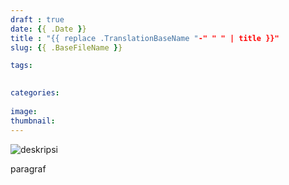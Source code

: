 ```yaml
---
draft : true
date: {{ .Date }}
title : "{{ replace .TranslationBaseName "-" " " | title }}"
slug: {{ .BaseFileName }}

tags:
    

categories:
    
image: 
thumbnail: 
---
```



![deskripsi](/img/folder/namagambar)

paragraf